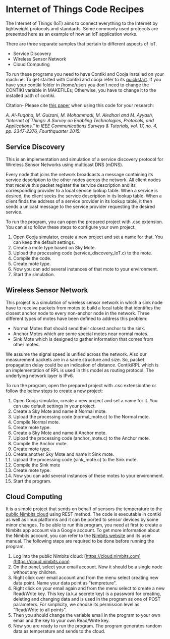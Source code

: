 Internet of Things Code Recipes
================================

The Internet of Things (IoT) aims to connect everything to the Internet by lightweight protocols and standards. Some commonly used protocols are presented here as an example of how an IoT application works.

There are three separate samples that pertain to different aspects of IoT.
- Service Discovery
- Wireless Sensor Network
- Cloud Computing

To run these programs you need to have Contiki and Cooja installed on your machine. To get started with Contiki and cooja refer to  its [quickstart](http://www.contiki-os.org/start.html).
If you have your contiki folder in /home/user/ you don't need to change the CONTIKI variable in MAKEFILEs; Otherwise, you have to change it to the installed path of contiki.

Citation- Please cite [this paper](http://ieeexplore.ieee.org/document/7123563/?arnumber=7123563) when using this code for your research: 

<i>
A. Al-Fuqaha, M. Guizani, M. Mohammadi, M. Aledhari and M. Ayyash, "Internet of Things: A Survey on Enabling Technologies, Protocols, and Applications," in IEEE Communications Surveys & Tutorials, vol. 17, no. 4, pp. 2347-2376, Fourthquarter 2015.
</i>

Service Discovery 
-----------------

This is an implementation and simulation of a service discovery protocol for Wireless Sensor Networks using multicast DNS (mDNS).

Every node that joins the network broadcasts a message containing its service description to the other nodes across the network. 
All client nodes that receive this packet register the service description and its corresponding provider to a local service lookup table. 
When a service is desired, the client seeks the service description in its lookup table. 
When a client finds the address of a service provider in its lookup table, it then sends a unicast message to the service provider requesting the desired service.

To run the program, you can open the prepared project with .csc extension.
You can also follow these steps to configure your own project:

1. Open Cooja simulator, create a new project and set a name for that. You can keep the default settings. 
2. Create a mote type based on Sky Mote.
3. Upload the processing code (service_discovery_IoT.c) to the mote.
4. Compile the code.
5. Create mote type.
6. Now you can add several instances of that mote to your environment.
7. Start the simulation.


Wireless Sensor Network
-----------------------

This project is a simulation of wireless sensor network in which a sink node have to receive packets from motes to build a local table that identifies the closest anchor node to every non-anchor node in the network. 
Three different types of motes have been defined to address this problem:
- Normal Motes that should send their closest anchor to the sink.
- Anchor Motes which are some special motes near normal motes.
- Sink Mote which is designed to gather information that comes from other motes.

We assume the signal speed is unified across the network. Also our measurement packets are in a same structure and size. So, packet propagation delay could be an indication of distance.
ContikiRPL which is an implementation of RPL is used in this model as routing protocol. The underlying network layer is IPv6. 

To run the program, open the prepared project with .csc extensionthe or follow the below steps to create a new project:

1. Open Cooja simulator, create a new project and set a name for it. You can use default settings in your project. 
2. Create a Sky Mote and name it Normal mote.
3. Upload the processing code (normal_mote.c) to the Normal mote.
4. Compile Normal mote.
5. Create mote type.
6. Create a Sky Mote and name it Anchor mote.
7. Upload the processing code (anchor_mote.c) to the Anchor mote.
8. Compile the Anchor mote.
9. Create mote type.
10. Create another Sky Mote and name it Sink mote.
11. Upload the processing code (sink_mote.c) to the Sink mote.
12. Compile the Sink mote
13. Create mote type.
14. Now you can add several instances of these motes to your environment.
15. Start the program.

Cloud Computing
---------------

It is a simple project that sends on behalf of sensors the temperature to the [public Nimbits cloud](http://cloud.nimbits.com) using REST method. The code is executable in contiki as well as linux platforms and it can be ported to sensor devices by some minor changes.
To be able to run this program, you need at first to create a Nimbits app account via a Google account. To get more information about the Nimbits account, you can refer to the [Nimbits website](https://cloud.nimbits.com) and its user manual. 
The following steps are required to be done before running the program.

1. Log into the public Nimbits cloud: [https://cloud.nimbits.com](https://cloud.nimbits.com)
2. On the panel, select your email account. Now it should be a single node without any children.
3. Right click over email account and from the menu select creating new data point. Name your data point as "tempreture". 
4. Right click on your email again and from the menu select to create a new Read/Write key. This key (a.k.a secrete key) is a password for creating, deleting and changing data and is used in the program as one of POST parameters. For simplicity, we choose its permission level as "Read/Write to all points". 
5. Then you should change the variable email in the program to your own email and the key to your own Read/Write key.
6. Now you are ready to run the program. The program generates random data as temperature and sends to the cloud.
